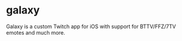 # galaxy

Galaxy is a custom Twitch app for iOS with support for BTTV/FFZ/7TV emotes and much more.
